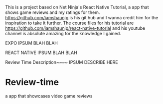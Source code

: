 This is a project based on Net Ninja's React Native Tutorial, a app that shows game reviews and my ratings for them.
https://github.com/iamshaunjp is his git hub and I wanna credit him for the inspiration to take it further. 
The course files for his tutorial are https://github.com/iamshaunjp/react-native-tutorial and his youtube channel is absolute amazing
for the knowledge I gained. 


EXPO 
IPSUM BLAH BLAH

REACT NATIVE 
IPSUM BLAH BLAH

Review Time Description~~~~
IPSUM DESCRIBE HERE

# Review-time
a app that showcases video game reviews 

